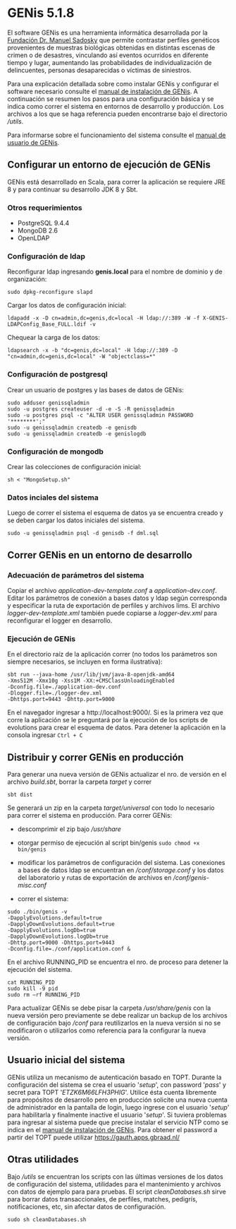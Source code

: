 # GENis 5.1.8

El software GENis es una herramienta informática desarrollada por la [Fundación Dr. Manuel Sadosky](https://www.fundacionsadosky.org.ar) que permite contrastar perfiles genéticos provenientes de muestras biológicas obtenidas en distintas escenas de crimen o de desastres, vinculando así eventos ocurridos en diferente tiempo y lugar, aumentando las probabilidades de individualización de delincuentes, personas desaparecidas o víctimas de siniestros.

Para una explicación detallada sobre como instalar GENis y configurar el software necesario consulte el [manual de instalación de GENis](https://github.com/fundacion-sadosky/genis/files/9739746/instalacion.pdf). A continuación se resumen los pasos para una configuración básica y se indica como correr el sistema en entornos de desarrollo y producción. Los archivos a los que se haga referencia pueden encontrarse bajo el directorio */utils*.

Para informarse sobre el funcionamiento del sistema consulte el [manual de usuario de GENis](https://github.com/fundacion-sadosky/genis/files/9739748/manual.pdf).

## Configurar un entorno de ejecución de GENis

GENis está desarrollado en Scala, para correr la aplicación se requiere JRE 8 y para continuar su desarrollo JDK 8 y Sbt.

### Otros requerimientos
- PostgreSQL 9.4.4
- MongoDB 2.6
- OpenLDAP

### Configuración de ldap

Reconfigurar ldap ingresando **genis.local** para el nombre de dominio y de organización: 

```
sudo dpkg-reconfigure slapd 
```

Cargar los datos de configuración inicial:

```
ldapadd -x -D cn=admin,dc=genis,dc=local -H ldap://:389 -W -f X-GENIS-LDAPConfig_Base_FULL.ldif -v
```

Chequear la carga de los datos:
```
ldapsearch -x -b "dc=genis,dc=local" -H ldap://:389 -D "cn=admin,dc=genis,dc=local" -W "objectclass=*"
```

### Configuración de postgresql
Crear un usuario de postgres y las bases de datos de GENis:
```
sudo adduser genissqladmin
sudo -u postgres createuser -d -e -S -R genissqladmin
sudo -u postgres psql -c "ALTER USER genissqladmin PASSWORD '********';"
sudo -u genissqladmin createdb -e genisdb
sudo -u genissqladmin createdb -e genislogdb 
```
### Configuración de mongodb
Crear las colecciones de configuración inicial:
```
sh < "MongoSetup.sh"
```
### Datos inciales del sistema
Luego de correr el sistema el esquema de datos ya se encuentra creado y se deben cargar los datos iniciales del sistema.
```
sudo -u genissqladmin psql -d genisdb -f dml.sql
```
## Correr GENis en un entorno de desarrollo

### Adecuación de parámetros del sistema

Copiar el archivo *application-dev-template.conf* a *application-dev.conf*. Editar los parámetros de conexión a bases datos y ldap según corresponda y especificar la ruta de exportación de perfiles y archivos lims. El archivo *logger-dev-template.xml* también puede copiarse a *logger-dev.xml* para reconfigurar el logger en desarrollo.

### Ejecución de GENis

En el directorio raíz de la aplicación correr (no todos los parámetros son siempre necesarios, se incluyen en forma ilustrativa):
```
sbt run --java-home /usr/lib/jvm/java-8-openjdk-amd64
-Xms512M -Xmx10g -Xss1M -XX:+CMSClassUnloadingEnabled
-Dconfig.file=./application-dev.conf 
-Dlogger.file=./logger-dev.xml 
-Dhttps.port=9443 -Dhttp.port=9000
```

En el navegador ingresar a http://localhost:9000/. 
Si es la primera vez que corre la aplicación se le preguntará por la ejecución de los scripts de evolutions para crear el esquema de datos. Para detener la aplicación en la consola ingresar `Ctrl + C`

## Distribuir y correr GENis en producción
Para generar una nueva versión de GENis actualizar el nro. de versión en el archivo *build.sbt*, borrar la carpeta *target* y correr

```
sbt dist
```

Se generará un zip en la carpeta *target/universal* con todo lo necesario para correr el sistema en producción.
Para correr GENis:
- descomprimir el zip bajo */usr/share*
- otorgar permiso de ejecución al script bin/genis 
    ```sudo chmod +x bin/genis```
- modificar los parámetros de configuración del sistema. Las conexiones a bases de datos ldap se encuentran en */conf/storage.conf* y los datos del laboratorio y rutas de exportación de archivos en */conf/genis-misc.conf*

- correr el sistema:
```
sudo ./bin/genis -v 
-DapplyEvolutions.default=true
-DapplyDownEvolutions.default=true
-DapplyEvolutions.logDb=true
-DapplyDownEvolutions.logDb=true
-Dhttp.port=9000 -Dhttps.port=9443 
-Dconfig.file=./conf/application.conf &
```
En el archivo RUNNING_PID se encuentra el nro. de proceso para detener la ejecución del sistema. 
```
cat RUNNING_PID
sudo kill -9 pid
sudo rm –rf RUNNING_PID
```
Para actualizar GENis se debe pisar la carpeta */usr/share/genis* con la nueva versión pero previamente se debe realizar un backup de los archivos de configuración bajo */conf* para reutilizarlos en la nueva versión si no se modificaron o utilizarlos como referencia para la configurar la nueva versión. 

## Usuario inicial del sistema

GENis utiliza un mecanismo de autenticación basado en TOPT.
Durante la configuración del sistema se crea el usuario '*setup*', con password '*pass*' y secret para TOPT '*ETZK6M66LFH3PHIG*'.
Utilice ésta cuenta libremente para propósitos de desarrollo pero en producción solicite una nueva cuenta de administrador en la pantalla de login, luego ingrese con el usuario '*setup*' para habilitarla y finalmente inactive el usuario '*setup*'.
Si tuviera problemas para ingresar al sistema puede que precise instalar el servicio NTP como se indica en el [manual de instalación de GENis](https://github.com/fundacion-sadosky/genis/files/9739746/instalacion.pdf).
Para obtener el password a partir del TOPT puede utilizar https://gauth.apps.gbraad.nl/

## Otras utilidades
Bajo */utils* se encuentran los scripts con las últimas versiones de los datos de configuración del sistema, utilidades para el mantenimiento y archivos con datos de ejemplo para para pruebas.
El script *cleanDatabases.sh* sirve para borrar datos transaccionales, de perfiles, matches, pedigrís, notificaciones, etc, sin afectar datos de configuración.
```
sudo sh cleanDatabases.sh
```
